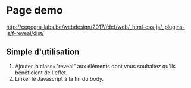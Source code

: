 # Page demo
http://cepegra-labs.be/webdesign/2017/fdef/web/_html-css-js/_plugins-js/f-reveal/dist/

## Simple d'utilisation

1. Ajouter la class="reveal" aux éléments dont vous souhaitez qu'ils bénéficient de l'effet.
2. Linker le Javascript à la fin du body.
<script src="js/scrollreveal.min.js"></script>
